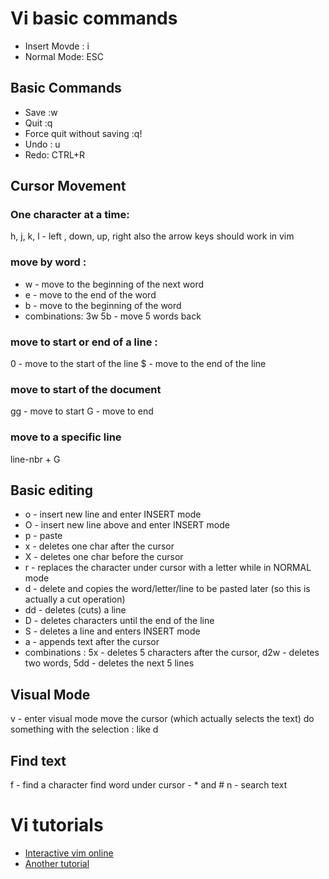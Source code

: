 # Vi basic commands
* Insert Movde : i
* Normal Mode: ESC

## Basic Commands 
* Save :w
* Quit :q
* Force quit without saving :q!
* Undo : u
* Redo: CTRL+R

## Cursor Movement

### One character at a time: 
h, j, k, l - left , down, up, right 
also the arrow keys should work in vim

### move by word :
* w - move to the beginning of the next word 
* e - move to the end of the word
* b - move to the beginning of the word
* combinations: 3w 5b - move 5 words back

### move to start or end of a line : 
0 - move to the start of the line
$ - move to the end of the line 

### move to start of the document
gg - move to start
G - move to end 

### move to a specific line 
line-nbr + G

## Basic editing
* o - insert new line and enter INSERT mode
* O - insert new line above and enter INSERT mode
* p - paste
* x - deletes one char after the cursor
* X - deletes one char before the cursor
* r - replaces the character under cursor with a letter while in NORMAL mode 
* d - delete and copies the word/letter/line to be pasted later (so this is actually a cut operation)  
* dd - deletes (cuts) a line
* D - deletes characters until the end of the line
* S - deletes a line and enters INSERT mode
* a - appends text after the cursor
* combinations : 5x - deletes 5 characters after the cursor, d2w -  deletes two words, 5dd - deletes the next 5 lines

## Visual Mode 
v - enter visual mode
move the cursor (which actually selects the text) 
do something with the selection : like d 

## Find text
f - find a character
find word under cursor - * and #
n - search text

# Vi tutorials
* [Interactive vim online](https://www.openvim.com/)
* [Another tutorial](http://www.washington.edu/computing/unix/vi.html)
